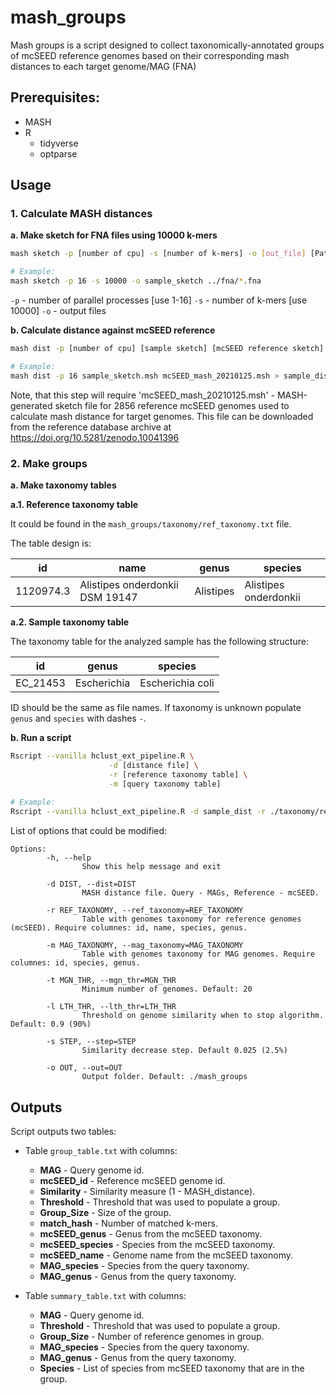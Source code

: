 # mash_groups
Mash groups is a script designed to collect taxonomically-annotated groups of mcSEED reference genomes based on their corresponding mash distances to each target genome/MAG (FNA)

## Prerequisites:
- MASH
- R 
  - tidyverse
  - optparse

## Usage

### 1. Calculate MASH distances

**a. Make sketch for FNA files using 10000 k-mers**

```bash
mash sketch -p [number of cpu] -s [number of k-mers] -o [out_file] [Path to FNA files]

# Example:
mash sketch -p 16 -s 10000 -o sample_sketch ../fna/*.fna
```

`-p` - number of parallel processes [use 1-16]
`-s` - number of k-mers [use 10000]
`-o` - output files

**b. Calculate distance against mcSEED reference**

```bash
mash dist -p [number of cpu] [sample sketch] [mcSEED reference sketch] > [results file]

# Example:
mash dist -p 16 sample_sketch.msh mcSEED_mash_20210125.msh > sample_dist
```
Note, that this step will require 'mcSEED_mash_20210125.msh' - MASH-generated sketch file for 2856 reference mcSEED genomes used to calculate mash distance for target genomes.
This file can be downloaded from the reference database archive at https://doi.org/10.5281/zenodo.10041396

### 2. Make groups

**a. Make taxonomy tables**

**a.1. Reference taxonomy table** 

It could be found in the `mash_groups/taxonomy/ref_taxonomy.txt` file.

The table design is:

| id        | name                            | genus     | species               |
|-----------|---------------------------------|-----------|-----------------------|
| 1120974.3 | Alistipes onderdonkii DSM 19147 | Alistipes | Alistipes onderdonkii |

**a.2. Sample taxonomy table**

The taxonomy table for the analyzed sample has the following structure:

| id       | genus       | species          |
|----------|-------------|------------------|
| EC_21453 | Escherichia | Escherichia coli |

ID should be the same as file names.
If taxonomy is unknown populate `genus` and `species` with dashes `-`.

**b. Run a script**

```bash
Rscript --vanilla hclust_ext_pipeline.R \
                      -d [distance file] \
                      -r [reference taxonomy table] \
                      -m [query taxonomy table]
                      
# Example:
Rscript --vanilla hclust_ext_pipeline.R -d sample_dist -r ./taxonomy/ref_table.txt -m ./taxonomy/query_table.txt
```

List of options that could be modified:
```
Options:
        -h, --help
                Show this help message and exit

        -d DIST, --dist=DIST
                MASH distance file. Query - MAGs, Reference - mcSEED.

        -r REF_TAXONOMY, --ref_taxonomy=REF_TAXONOMY
                Table with genomes taxonomy for reference genomes (mcSEED). Require columnes: id, name, species, genus.

        -m MAG_TAXONOMY, --mag_taxonomy=MAG_TAXONOMY
                Table with genomes taxonomy for MAG genomes. Require columnes: id, species, genus.

        -t MGN_THR, --mgn_thr=MGN_THR
                Minimum number of genomes. Default: 20

        -l LTH_THR, --lth_thr=LTH_THR
                Threshold on genome similarity when to stop algorithm. Default: 0.9 (90%)

        -s STEP, --step=STEP
                Similarity decrease step. Default 0.025 (2.5%)

        -o OUT, --out=OUT
                Output folder. Default: ./mash_groups
```

## Outputs

Script outputs two tables:

- Table `group_table.txt` with columns:
  - **MAG** - Query genome id.
  - **mcSEED_id** - Reference mcSEED genome id.
  - **Similarity** - Similarity measure (1 - MASH_distance).
  - **Threshold** - Threshold that was used to populate a group.
  - **Group_Size** - Size of the group.
  - **match_hash** - Number of matched k-mers.
  - **mcSEED_genus** - Genus from the mcSEED taxonomy.
  - **mcSEED_species** - Species from the mcSEED taxonomy.
  - **mcSEED_name** - Genome name from the mcSEED taxonomy.
  - **MAG_species** - Species from the query taxonomy.
  - **MAG_genus** - Genus from the query taxonomy.

- Table `summary_table.txt` with columns:
  - **MAG** - Query genome id.
  - **Threshold** - Threshold that was used to populate a group.
  - **Group_Size** - Number of reference genomes in group.
  - **MAG_species** - Species from the query taxonomy.
  - **MAG_genus** - Genus from the query taxonomy.
  - **Species** - List of species from mcSEED taxonomy that are in the group.
